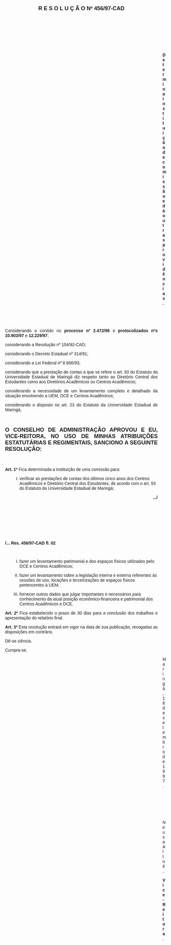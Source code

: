<BODY>

<B><FONT FACE="Arial" SIZE=4><P ALIGN="CENTER">R E S O L U &Ccedil; &Atilde; O   Nº 456/97-CAD</P>
</B></FONT><FONT FACE="Arial">
<P>&nbsp;</P>
<P>&nbsp;</P>
<P>&nbsp;</P>
<P>&nbsp;</P><DIR>
<DIR>
<DIR>
<DIR>
<DIR>
<DIR>
<DIR>
<DIR>
<DIR>
<DIR>
<DIR>
<DIR>
<DIR>

<B><P ALIGN="JUSTIFY">Determina institui&ccedil;&atilde;o de comiss&atilde;o e d&aacute; outras provid&ecirc;ncias.</P>
</B>
<P>&nbsp;</P>
<P>&nbsp;</P></DIR>
</DIR>
</DIR>
</DIR>
</DIR>
</DIR>
</DIR>
</DIR>
</DIR>
</DIR>
</DIR>
</DIR>
</DIR>

<P ALIGN="JUSTIFY">&#9;&#9;Considerando o contido no <B>processo nº 2.472/96 </B>e<B> protocolizados nºs 10.903/97</B> e <B>12.229/97</B>;</P>
<P ALIGN="JUSTIFY">&#9;&#9;considerando a Resolu&ccedil;&atilde;o nº 154/92-CAD;</P>
<P ALIGN="JUSTIFY">&#9;&#9;considerando o Decreto Estadual nº 314/91;</P>
<P ALIGN="JUSTIFY">&#9;&#9;considerando a Lei Federal nº 8.666/93;</P>
<P ALIGN="JUSTIFY">&#9;&#9;considerando que a presta&ccedil;&atilde;o de contas a que se refere o art. 93 do Estatuto da Universidade Estadual de Maring&aacute; diz respeito tanto ao Diret&oacute;rio Central dos Estudantes como aos Diret&oacute;rios Acad&ecirc;micos ou Centros Acad&ecirc;micos;</P>
<P ALIGN="JUSTIFY">&#9;&#9;considerando a necessidade de um levantamento completo e detalhado da situa&ccedil;&atilde;o envolvendo a UEM, DCE e Centros Acad&ecirc;micos;</P>
<P ALIGN="JUSTIFY">&#9;&#9;considerando o disposto no art. 23 do Estatuto da Universidade Estadual de Maring&aacute;,</P>
<P ALIGN="JUSTIFY"></P>
<P ALIGN="JUSTIFY">&nbsp;</P>
</FONT><B><FONT FACE="Arial" SIZE=4><P ALIGN="JUSTIFY">O CONSELHO DE ADMINISTRA&Ccedil;&Atilde;O APROVOU E EU, VICE-REITORA, NO USO DE MINHAS ATRIBUI&Ccedil;&Otilde;ES ESTATUT&Aacute;RIAS E REGIMENTAIS, SANCIONO A SEGUINTE RESOLU&Ccedil;&Atilde;O:</P>
</B></FONT><FONT FACE="Arial"><P ALIGN="JUSTIFY"></P>
<P ALIGN="JUSTIFY">&nbsp;</P>
<P ALIGN="JUSTIFY">&#9;&#9;<B>Art. 1º </B>Fica determinada a institui&ccedil;&atilde;o de uma comiss&atilde;o para:</P>
<OL TYPE="I">

<OL TYPE="I">

<P ALIGN="JUSTIFY"><LI>verificar as presta&ccedil;&otilde;es de contas dos &uacute;ltimos cinco anos dos Centros Acad&ecirc;micos e Diret&oacute;rio Central dos Estudantes, de acordo com o art. 93 do Estatuto da Universidade Estadual de Maring&aacute;;</LI></P></OL>
</OL>

<P ALIGN="JUSTIFY"></P>
<B><P ALIGN="RIGHT">.../</P>
</B><P ALIGN="JUSTIFY"></P>
<P ALIGN="JUSTIFY">&nbsp;</P>
<P ALIGN="JUSTIFY">&nbsp;</P>
<P ALIGN="JUSTIFY">&nbsp;</P>
<P ALIGN="JUSTIFY">&nbsp;</P>
<B><P ALIGN="JUSTIFY">/... Res. 456/97-CAD                                                                                        fl. 02</P>
</B><P ALIGN="JUSTIFY"></P>
<P ALIGN="JUSTIFY">&nbsp;</P>
<OL START=2 TYPE="I">

<OL TYPE="I">

<P ALIGN="JUSTIFY"><LI>fazer um levantamento patrimonial e dos espa&ccedil;os f&iacute;sicos utilizados pelo DCE e Centros Acad&ecirc;micos;</LI></P>
<P ALIGN="JUSTIFY"><LI>fazer um levantamento sobre a legisla&ccedil;&atilde;o interna e externa referentes &agrave;s cess&otilde;es de uso, loca&ccedil;&otilde;es e terceiriza&ccedil;&otilde;es de espa&ccedil;os f&iacute;sicos pertencentes &agrave; UEM;</LI></P>
<P ALIGN="JUSTIFY"><LI>fornecer outros dados que julgar importantes e necess&aacute;rios para conhecimento da atual posi&ccedil;&atilde;o econ&ocirc;mico-financeira e patrimonial dos Centros Acad&ecirc;micos e DCE.</LI></P></OL>
</OL>

<B><P ALIGN="JUSTIFY">&#9;&#9;Art. 2º</B> Fica estabelecido o prazo de 30 dias para a conclus&atilde;o dos trabalhos e apresenta&ccedil;&atilde;o do relat&oacute;rio final.</P>
<P ALIGN="JUSTIFY">&#9;&#9;<B>Art. 3º</B> Esta resolu&ccedil;&atilde;o entrar&aacute; em vigor na data de sua publica&ccedil;&atilde;o, revogadas as disposi&ccedil;&otilde;es em contr&aacute;rio.</P>
<P>&#9;&#9;D&ecirc;-se ci&ecirc;ncia.</P>
<P>&#9;&#9;Cumpra-se.</P>
<DIR>
<DIR>
<DIR>
<DIR>
<DIR>
<DIR>
<DIR>
<DIR>
<DIR>
<DIR>
<DIR>
<DIR>
<DIR>

<P>Maring&aacute;, 18 de setembro de 1997.</P>

<P>&nbsp;</P>
<P>&nbsp;</P>
<P>&nbsp;</P>
<P>Neusa Alto&eacute;,</P>
<B><P>Vice-Reitora</B>.</P></DIR>
</DIR>
</DIR>
</DIR>
</DIR>
</DIR>
</DIR>
</DIR>
</DIR>
</DIR>
</DIR>
</DIR>
</DIR>
</FONT></BODY>
